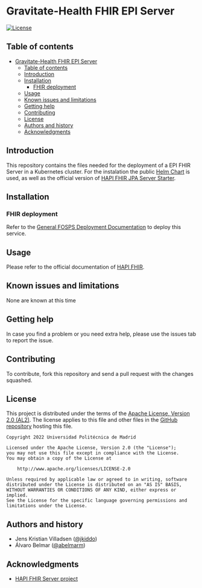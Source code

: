 Gravitate-Health FHIR EPI Server
=================================================

[![License](https://img.shields.io/badge/License-Apache_2.0-blue.svg)](https://opensource.org/licenses/Apache-2.0)

Table of contents
-----------------

- [Gravitate-Health FHIR EPI Server](#gravitate-health-fhir-epi-server)
  - [Table of contents](#table-of-contents)
  - [Introduction](#introduction)
  - [Installation](#installation)
    - [FHIR deployment](#fhir-deployment)
  - [Usage](#usage)
  - [Known issues and limitations](#known-issues-and-limitations)
  - [Getting help](#getting-help)
  - [Contributing](#contributing)
  - [License](#license)
  - [Authors and history](#authors-and-history)
  - [Acknowledgments](#acknowledgments)


Introduction
------------
This repository contains the files needed for the deployment of a EPI FHIR Server in a Kubernetes cluster. For the instalation the public [Helm Chart](https://github.com/hapifhir/hapi-fhir-jpaserver-starter/tree/master/charts/hapi-fhir-jpaserver) is used, as well as the official version of [HAPI FHIR JPA Server Starter](https://github.com/hapifhir/hapi-fhir-jpaserver-starter).

Installation
------------

### FHIR deployment

Refer to the [General FOSPS Deployment Documentation](https://github.com/Gravitate-Health/Documentation) to deploy this service.


Usage
-----

Please refer to the official documentation of [HAPI FHIR](https://hapifhir.io/hapi-fhir/docs/).

Known issues and limitations
----------------------------
None are known at this time

Getting help
------------

In case you find a problem or you need extra help, please use the issues tab to report the issue.

Contributing
------------

To contribute, fork this repository and send a pull request with the changes squashed.

License
-------

This project is distributed under the terms of the [Apache License, Version 2.0 (AL2)](http://www.apache.org/licenses/LICENSE-2.0).  The license applies to this file and other files in the [GitHub repository](https://github.com/Gravitate-Health/Gateway) hosting this file.

```
Copyright 2022 Universidad Politécnica de Madrid

Licensed under the Apache License, Version 2.0 (the "License");
you may not use this file except in compliance with the License.
You may obtain a copy of the License at

    http://www.apache.org/licenses/LICENSE-2.0

Unless required by applicable law or agreed to in writing, software
distributed under the License is distributed on an "AS IS" BASIS,
WITHOUT WARRANTIES OR CONDITIONS OF ANY KIND, either express or implied.
See the License for the specific language governing permissions and
limitations under the License.
```

Authors and history
---------------------------
- Jens Kristian Villadsen ([@jkiddo](https://github.com/jkiddo))
- Álvaro Belmar ([@abelmarm](https://github.com/abelmarm))

Acknowledgments
---------------
 - [HAPI FHIR Server project](https://github.com/hapifhir/hapi-fhir)


